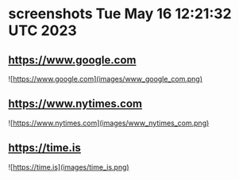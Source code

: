 # screenshots Tue May 16 12:21:32 UTC 2023
## https://www.google.com
![https://www.google.com](images/www_google_com.png)
 
## https://www.nytimes.com
![https://www.nytimes.com](images/www_nytimes_com.png)
 
## https://time.is
![https://time.is](images/time_is.png)
 
